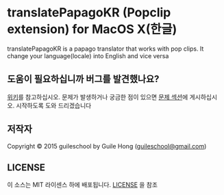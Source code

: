 translatePapagoKR (Popclip extension) for MacOS X(한글)
===

translatePapagoKR is a papago translator that works with pop clips.
It change your language(locale) into English and vice versa

## 도움이 필요하십니까 버그를 발견했나요?

[위키](https://github.com/guileschool/translatePapagoKR/wiki)를 참고하십시오. 문제가 발생하거나 궁금한 점이 있으면 
[문제 섹션](https://github.com/guileschool/translatePapagoKR/issues)에 게시하십시오.  시작하도록 도와 드리겠습니다

## 저작자 
Copyright © 2015 guileschool by Guile Hong (guileschool@gmail.com)

## LICENSE
이 소스는 MIT 라이센스 하에 배포됩니다. [LICENSE](https://github.com/guileschool/translatePapagoKR/blob/master/LICENSE) 을 참조